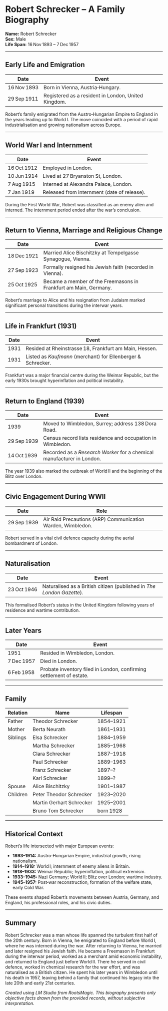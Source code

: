 # Robert Schrecker – A Family Biography

**Name:** Robert Schrecker  
**Sex:** Male  
**Life Span:** 16 Nov 1893 – 7 Dec 1957  

---

## Early Life and Emigration

| Date | Event |
|------|-------|
| 16 Nov 1893 | Born in Vienna, Austria‑Hungary. |
| 29 Sep 1911 | Registered as a resident in London, United Kingdom. |

Robert’s family emigrated from the Austro‑Hungarian Empire to England in the years leading up to World I. The move coincided with a period of rapid industrialisation and growing nationalism across Europe.

---

## World War I and Internment

| Date | Event |
|------|-------|
| 16 Oct 1912 | Employed in London. |
| 10 Jun 1914 | Lived at 27 Bryanston St, London. |
| 7 Aug 1915 | Interned at Alexandra Palace, London. |
| 7 Jan 1919 | Released from internment (date of release). |

During the First World War, Robert was classified as an enemy alien and interned. The internment period ended after the war’s conclusion.

---

## Return to Vienna, Marriage and Religious Change

| Date | Event |
|------|-------|
| 18 Dec 1921 | Married Alice Bischitzky at Tempelgasse Synagogue, Vienna. |
| 27 Sep 1923 | Formally resigned his Jewish faith (recorded in Vienna). |
| 25 Oct 1925 | Became a member of the Freemasons in Frankfurt am Main, Germany. |

Robert’s marriage to Alice and his resignation from Judaism marked significant personal transitions during the interwar years.

---

## Life in Frankfurt (1931)

| Date | Event |
|------|-------|
| 1931 | Resided at Rheinstrasse 18, Frankfurt am Main, Hessen. |
| 1931 | Listed as *Kaufmann* (merchant) for Ellenberger & Schrecker. |

Frankfurt was a major financial centre during the Weimar Republic, but the early 1930s brought hyperinflation and political instability.

---

## Return to England (1939)

| Date | Event |
|------|-------|
| 1939 | Moved to Wimbledon, Surrey; address 138 Dora Road. |
| 29 Sep 1939 | Census record lists residence and occupation in Wimbledon. |
| 14 Oct 1939 | Recorded as a *Research Worker* for a chemical manufacturer in London. |

The year 1939 also marked the outbreak of World II and the beginning of the Blitz over London.

---

## Civic Engagement During WWII

| Date | Role |
|------|------|
| 29 Sep 1939 | Air Raid Precautions (ARP) Communication Warden, Wimbledon. |

Robert served in a vital civil defence capacity during the aerial bombardment of London.

---

## Naturalisation

| Date | Event |
|------|-------|
| 23 Oct 1946 | Naturalised as a British citizen (published in *The London Gazette*). |

This formalised Robert’s status in the United Kingdom following years of residence and wartime contribution.

---

## Later Years

| Date | Event |
|------|-------|
| 1951 | Resided in Wimbledon, London. |
| 7 Dec 1957 | Died in London. |
| 6 Feb 1958 | Probate inventory filed in London, confirming settlement of estate. |

---

## Family

| Relation | Name | Lifespan |
|----------|------|----------|
| Father | Theodor Schrecker | 1854–1921 |
| Mother | Berta Neurath | 1861–1931 |
| Siblings | Elsa Schrecker | 1884–1959 |
|          | Martha Schrecker | 1885–1968 |
|          | Clara Schrecker | 1887–1918 |
|          | Paul Schrecker | 1889–1963 |
|          | Franz Schrecker | 1897–? |
|          | Karl Schrecker | 1899–? |
| Spouse | Alice Bischitzky | 1901–1987 |
| Children | Peter Theodor Schrecker | 1923–2020 |
|          | Martin Gerhart Schrecker | 1925–2001 |
|          | Bruno Tom Schrecker | born 1928 |

---

## Historical Context

Robert’s life intersected with major European events:

- **1893–1914:** Austro‑Hungarian Empire, industrial growth, rising nationalism.  
- **1914–1918:** World I; internment of enemy aliens in Britain.  
- **1918–1933:** Weimar Republic; hyperinflation, political extremism.  
- **1933–1945:** Nazi Germany; World II; Blitz over London; wartime industry.  
- **1945–1957:** Post‑war reconstruction, formation of the welfare state, early Cold War.

These events shaped Robert’s movements between Austria, Germany, and England, his professional roles, and his civic duties.

---

## Summary

Robert Schrecker was a man whose life spanned the turbulent first half of the 20th century. Born in Vienna, he emigrated to England before World I, where he was interned during the war. After returning to Vienna, he married and later resigned his Jewish faith. He became a Freemason in Frankfurt during the interwar period, worked as a merchant amid economic instability, and returned to England just before World II. There he served in civil defence, worked in chemical research for the war effort, and was naturalised as a British citizen. He spent his later years in Wimbledon until his death in 1957, leaving behind a family that continued his legacy into the late 20th and early 21st centuries.

*Created using LM Studio from RootsMagic. 
This biography presents only objective facts drawn from the provided records, without subjective interpretation.*